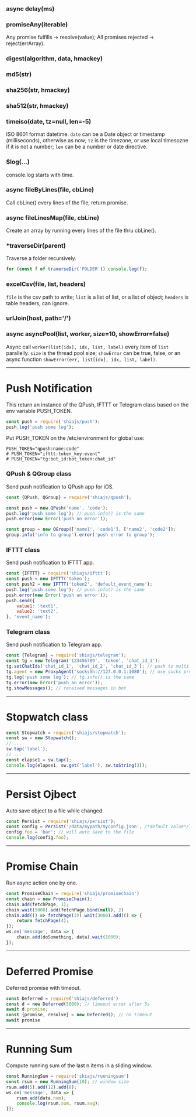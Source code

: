 ### async delay(ms)

### promiseAny(iterable)
Any promise fulfills -> resolve(value);
All promises rejected -> reject(errArray).

### digest(algorithm, data, hmackey)

### md5(str)

### sha256(str, hmackey)

### sha512(str, hmackey)

### timeiso(date, tz=null, len=-5)
ISO 8601 format datetime.
`date` can be a Date object or timestamp (milliseconds), otherwise as now;
`tz` is the timezone, or use local timesozne if it is not a number;
`len` can be a number or date directive.

### $log(...)
console.log starts with time.

### async fileByLines(file, cbLine)
Call cbLine() every lines of the file, return promise.

### async fileLinesMap(file, cbLine)
Create an array by running every lines of the file thru cbLine().

### \*traverseDir(parent)
Traverse a folder recursively.
```js
for (const f of traverseDir('FOLDER')) console.log(f);
```

### excelCsv(file, list, headers)
`file` is the csv path to write;
`list` is a list of list, or a list of object;
`headers` is table headers, can ignore.

### urlJoin(host, path='/') 

### async asyncPool(list, worker, size=10, showError=false)
Async call `worker(list[idx], idx, list, label)` every item of `list` parallelly.
`size` is the thread pool size;
`showError` can be true, false, or an async function `showError(err, list[idx], idx, list, label)`.


-----
# Push Notification
This return an instance of the QPush, IFTTT or Telegram class based on the env variable PUSH_TOKEN.

```js
const push = require('shiajs/push');
push.log('push some log');
```

Put PUSH_TOKEN on the /etc/environment for global use:
```
PUSH_TOKEN="qpush:name:code"
# PUSH_TOKEN="ifttt:token_key:event"
# PUSH_TOKEN="tg:bot_id:bot_token:chat_id"
```

### QPush & QGroup class
Send push notification to QPush app for iOS.

```js
const {QPush, QGroup} = require('shiajs/qpush');

const push = new QPush('name', 'code');
push.log('push some log'); // push.info() is the same
push.error(new Error('push an error'));

const group = new QGroup(['name1', 'code1'], ['name2', 'code2']);
group.info('info to group').error('push error to group');
```

### IFTTT class
Send push notification to IFTTT app.

```js
const {IFTTT} = require('shiajs/ifttt');
const push = new IFTTT('token');
const push2 = new IFTTT('token2', 'default_event_name');
push.log('push some log'); // push.info() is the same
push.error(new Error('push an error'));
push.send({
    value1: 'text1',
    value2: 'text2',
}, 'event_name');
```

### Telegram class
Send push notification to Telegram app.
```js
const {Telegram} = require('shiajs/telegram');
const tg = new Telegram('123456789', 'token', 'chat_id_1');
tg.setChatIds('chat_id_1', 'chat_id_2', 'chat_id_3'); // push to multi
tg.agent = new ProxyAgent('socks5h://127.0.0.1:1080'); // use socks proxy
tg.log('push some log'); // tg.info() is the same
tg.error(new Error('push an error'));
tg.showMessages(); // received messages in bot
```


-----
# Stopwatch class

```js
const Stopwatch = require('shiajs/stopwatch');
const sw = new Stopwatch();
// ...
sw.tap('label');
// ...
const elapse1 = sw.tap();
console.log(elapse1, sw.get('label'), sw.toString(3));
```


-----
# Persist Ojbect
Auto save object to a file while changed.

```js
const Persist = require('shiajs/persist');
const config = Persist('/data/mypath/myconfig.json', /*default value*/);
config.foo = 'bar'; // will auto save to the file
console.log(config.foo);
```


-----
# Promise Chain
Run async action one by one.

```js
const PromiseChain = require('shiajs/promisechain')
const chain = new PromiseChain();
chain.add(fetchPage, 1);
chain.wait(5000).add(fetchPage.bind(null), 2)
chain.add(() => fetchPage(3)).wait(3000).add(() => {
    return fetchPage(4);
});
ws.on('message', data => {
    chain.add(doSomething, data).wait(1000);
});
```


-----
# Deferred Promise
Deferred promise with timeout.

```js
const Deferred = require('shiajs/deferred')
const d = new Deferred(5000); // timeout error after 5s
await d.promise;
const {promise, resolve} = new Deferred(); // no timeout
await promise
```


-----
# Running Sum
Compute running sum of the last n items in a sliding window.

```js
const RunningSum = require('shiajs/runningsum')
const rsum = new RunningSum(10); // window size
rsum.add(5).add(12).add(8);
ws.on('message', data => {
    rsum.add(data.num);
    console.log(rsum.sum, rsum.avg);
});
```
